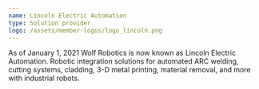 ```yaml
---
name: Lincoln Electric Automation
type: Solution provider
logo: /assets/member-logos/logo_lincoln.png
---
```

As of January 1, 2021 Wolf Robotics is now known as Lincoln Electric Automation. Robotic integration solutions for automated ARC welding, cutting systems, cladding, 3-D metal printing, material removal, and more with industrial robots.